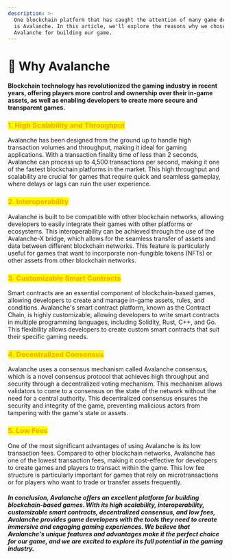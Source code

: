 ```yaml
---
description: >-
  One blockchain platform that has caught the attention of many game developers
  is Avalanche. In this article, we'll explore the reasons why we chose
  Avalanche for building our game.
---
```


# 🚄 Why Avalanche

#### Blockchain technology has revolutionized the gaming industry in recent years, offering players more control and ownership over their in-game assets, as well as enabling developers to create more secure and transparent games.&#x20;

### <mark style="color:orange;">1. High Scalability and Throughput</mark>

Avalanche has been designed from the ground up to handle high transaction volumes and throughput, making it ideal for gaming applications. With a transaction finality time of less than 2 seconds, Avalanche can process up to 4,500 transactions per second, making it one of the fastest blockchain platforms in the market. This high throughput and scalability are crucial for games that require quick and seamless gameplay, where delays or lags can ruin the user experience.

### <mark style="color:orange;">2. Interoperability</mark>

Avalanche is built to be compatible with other blockchain networks, allowing developers to easily integrate their games with other platforms or ecosystems. This interoperability can be achieved through the use of the Avalanche-X bridge, which allows for the seamless transfer of assets and data between different blockchain networks. This feature is particularly useful for games that want to incorporate non-fungible tokens (NFTs) or other assets from other blockchain networks.

### <mark style="color:orange;">3. Customizable Smart Contracts</mark>

Smart contracts are an essential component of blockchain-based games, allowing developers to create and manage in-game assets, rules, and conditions. Avalanche's smart contract platform, known as the Contract Chain, is highly customizable, allowing developers to write smart contracts in multiple programming languages, including Solidity, Rust, C++, and Go. This flexibility allows developers to create custom smart contracts that suit their specific gaming needs.

### <mark style="color:orange;">4. Decentralized Consensus</mark>

Avalanche uses a consensus mechanism called Avalanche consensus, which is a novel consensus protocol that achieves high throughput and security through a decentralized voting mechanism. This mechanism allows validators to come to a consensus on the state of the network without the need for a central authority. This decentralized consensus ensures the security and integrity of the game, preventing malicious actors from tampering with the game's state or assets.

### <mark style="color:orange;">5. Low Fees</mark>

One of the most significant advantages of using Avalanche is its low transaction fees. Compared to other blockchain networks, Avalanche has one of the lowest transaction fees, making it cost-effective for developers to create games and players to transact within the game. This low fee structure is particularly important for games that rely on microtransactions or for players who want to trade or transfer assets frequently.

#### _In conclusion, Avalanche offers an excellent platform for building blockchain-based games. With its high scalability, interoperability, customizable smart contracts, decentralized consensus, and low fees, Avalanche provides game developers with the tools they need to create immersive and engaging gaming experiences. We believe that Avalanche's unique features and advantages make it the perfect choice for our game, and we are excited to explore its full potential in the gaming industry._
